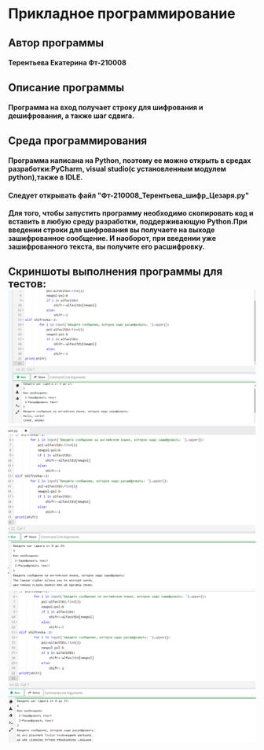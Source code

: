 # Прикладное программирование
<h2 => Автор программы </a> 
<h4 => Терентьева Екатерина Фт-210008 </a> 
<h2 => Описание программы </a> 
<h4 align=>Программа на вход получает строку для шифрования и дешифрования, а также шаг сдвига. </h3>
<h2 => Среда программирования </a> 
<h4 align=>Программа написана на Python, поэтому ее можно открыть в средах разработки:PyCharm, visual studiо(с установленным модулем python),также в IDLE. </h3>
<h4 align=>Следует открывать файл "Фт-210008_Терентьева_шифр_Цезаря.py" </h3>
<h4 align=>Для того, чтобы запустить программу необходимо скопировать код и вставить в любую среду разработки, поддерживающую Python.При введении строки для шифрования вы получаете на выходе зашифрованное сообщение. И наоборот, при введении уже зашифрованного текста, вы получите его расшифровку. </h3>
<h2 => Скриншоты выполнения программы для тестов: </a> 
<img src="https://github.com/Katerina001Tr/project-3-lab/blob/main/screenshots/%D0%A1%D0%BD%D0%B8%D0%BC%D0%BE%D0%BA%20%D1%8D%D0%BA%D1%80%D0%B0%D0%BD%D0%B0%20(947).png" alt="">
<img src="https://github.com/Katerina001Tr/project-3-lab/blob/main/screenshots/%D0%A1%D0%BD%D0%B8%D0%BC%D0%BE%D0%BA%20%D1%8D%D0%BA%D1%80%D0%B0%D0%BD%D0%B0%20(948).png" alt="">
<img src="https://github.com/Katerina001Tr/project-3-lab/blob/main/screenshots/%D0%A1%D0%BD%D0%B8%D0%BC%D0%BE%D0%BA%20%D1%8D%D0%BA%D1%80%D0%B0%D0%BD%D0%B0%20(949).png" alt="">
